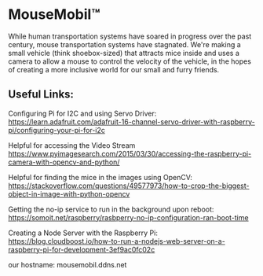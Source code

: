 # MouseMobil™
While human transportation systems have soared in progress over the past century, mouse transportation systems have stagnated. We're making a small vehicle (think shoebox-sized) that attracts mice inside and uses a camera to allow a mouse to control the velocity of the vehicle, in the hopes of creating a more inclusive world for our small and furry friends.

## Useful Links:
Configuring Pi for I2C and using Servo Driver: https://learn.adafruit.com/adafruit-16-channel-servo-driver-with-raspberry-pi/configuring-your-pi-for-i2c

Helpful for accessing the Video Stream
https://www.pyimagesearch.com/2015/03/30/accessing-the-raspberry-pi-camera-with-opencv-and-python/

Helpful for finding the mice in the images using OpenCV: https://stackoverflow.com/questions/49577973/how-to-crop-the-biggest-object-in-image-with-python-opencv

Getting the no-ip service to run in the background upon reboot: https://somoit.net/raspberry/rasbperry-no-ip-configuration-ran-boot-time

Creating a Node Server with the Raspberry Pi: https://blog.cloudboost.io/how-to-run-a-nodejs-web-server-on-a-raspberry-pi-for-development-3ef9ac0fc02c

our hostname: mousemobil.ddns.net
